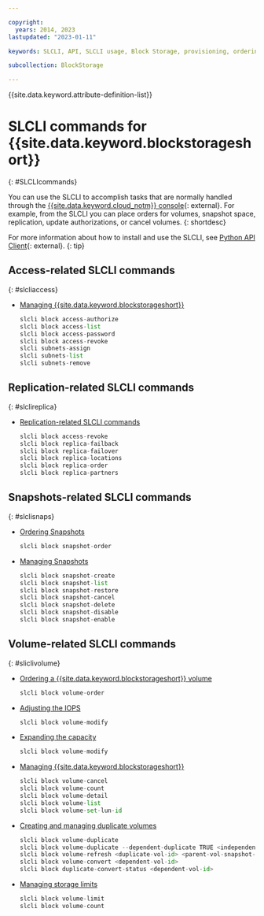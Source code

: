 ```yaml
---

copyright:
  years: 2014, 2023
lastupdated: "2023-01-11"

keywords: SLCLI, API, SLCLI usage, Block Storage, provisioning, ordering, managing

subcollection: BlockStorage

---
```

{{site.data.keyword.attribute-definition-list}}

# SLCLI commands for {{site.data.keyword.blockstorageshort}}
{: #SLCLIcommands}

You can use the SLCLI to accomplish tasks that are normally handled through the [{{site.data.keyword.cloud_notm}} console](/login){: external}. For example, from the SLCLI you can place orders for volumes, snapshot space, replication, update authorizations, or cancel volumes.
{: shortdesc}

For more information about how to install and use the SLCLI, see [Python API Client](https://softlayer-python.readthedocs.io/en/latest/cli/){: external}.
{: tip}

## Access-related SLCLI commands
{: #slcliaccess}

* [Managing {{site.data.keyword.blockstorageshort}}](/docs/BlockStorage?topic=BlockStorage-managingstorage)
   ```python
   slcli block access-authorize
   slcli block access-list
   slcli block access-password
   slcli block access-revoke
   slcli subnets-assign
   slcli subnets-list
   slcli subnets-remove
   ```

## Replication-related SLCLI commands
{: #slclireplica}

* [Replication-related SLCLI commands](/docs/BlockStorage?topic=BlockStorage-replication)
   ```python
   slcli block access-revoke
   slcli block replica-failback
   slcli block replica-failover
   slcli block replica-locations
   slcli block replica-order
   slcli block replica-partners
   ```

## Snapshots-related SLCLI commands
{: #slclisnaps}

* [Ordering Snapshots](/docs/BlockStorage?topic=BlockStorage-orderingsnapshots#ordersnapshotSLCLI)
    ```python
   slcli block snapshot-order
    ```

* [Managing Snapshots](/docs/BlockStorage?topic=BlockStorage-managingSnapshots)
   ```python
   slcli block snapshot-create
   slcli block snapshot-list
   slcli block snapshot-restore
   slcli block snapshot-cancel
   slcli block snapshot-delete
   slcli block snapshot-disable
   slcli block snapshot-enable
   ```

## Volume-related SLCLI commands
{: #sliclivolume}

* [Ordering a {{site.data.keyword.blockstorageshort}} volume](/docs/BlockStorage?topic=BlockStorage-orderingBlockStorage#orderingthroughCLI)
   ```python
   slcli block volume-order
   ```

* [Adjusting the IOPS](/docs/BlockStorage?topic=BlockStorage-adjustingIOPS)
   ```python
   slcli block volume-modify
   ```

* [Expanding the capacity](/docs/BlockStorage?topic=BlockStorage-expandingcapacity)
   ```python
   slcli block volume-modify
   ```

* [Managing {{site.data.keyword.blockstorageshort}}](/docs/BlockStorage?topic=BlockStorage-managingstorage)
   ```python
   slcli block volume-cancel
   slcli block volume-count
   slcli block volume-detail
   slcli block volume-list
   slcli block volume-set-lun-id
   ```

* [Creating and managing duplicate volumes](/docs/BlockStorage?topic=BlockStorage-duplicatevolume)
   ```python
   slcli block volume-duplicate
   slcli block volume-duplicate --dependent-duplicate TRUE <independent-vol-id>
   slcli block volume-refresh <duplicate-vol-id> <parent-vol-snapshot-id>
   slcli block volume-convert <dependent-vol-id>
   slcli block duplicate-convert-status <dependent-vol-id>
   ```

* [Managing storage limits](/docs/BlockStorage?topic=BlockStorage-managingstoragelimits)
   ```python
   slcli block volume-limit
   slcli block volume-count
   ```
